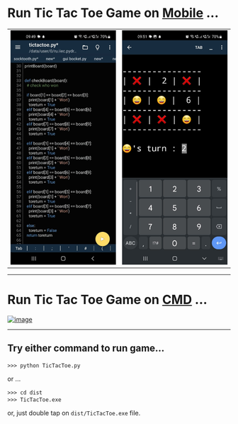 # Run Tic Tac Toe Game on [Mobile](https://play.google.com/store/apps/details?id=ru.iiec.pydroid3&hl=en_IN&gl=US) ...

<table>
   <tr>
      <td><img src="https://github.com/imvickykumar999/TIC-TAC-TOE-Game.exe/blob/main/Screenshots/android%20code.jpeg?raw=true" alt="3" width = 400px></td>
      <td><img src="https://github.com/imvickykumar999/TIC-TAC-TOE-Game.exe/blob/main/Screenshots/android%20output.jpeg?raw=true" alt="4" width = 400px></td>
  </tr>
</table>

-------------------------

# Run Tic Tac Toe Game on [CMD](https://replit.com/@imvickykumar999/TIC-TAC-TOE-Game#replit/main.py) ...

[![image](https://user-images.githubusercontent.com/50515418/216515333-2ae5c826-392e-426d-aa37-cb2762ac2e03.png)](https://raw.githubusercontent.com/imvickykumar999/TIC-TAC-TOE-Game.exe/main/TicTacToe.py)

----------------------

## Try either command to run game...

    >>> python TicTacToe.py

or ...

    >>> cd dist
    >>> TicTacToe.exe

or, just double tap on `dist/TicTacToe.exe` file.
